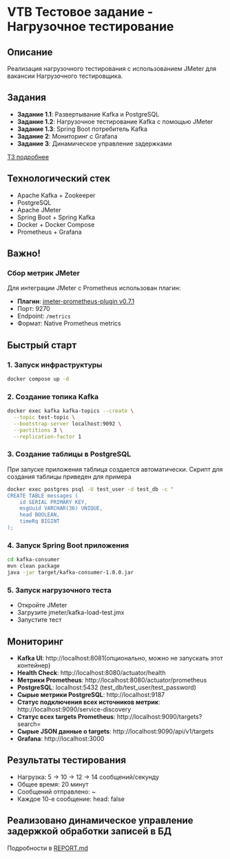 # VTB Тестовое задание - Нагрузочное тестирование

## Описание
Реализация нагрузочного тестирования с использованием JMeter для вакансии Нагрузочного тестировщика. 

## Задания
- **Задание 1.1**: Развертывание Kafka и PostgreSQL
- **Задание 1.2**: Нагрузочное тестирование Kafka с помощью JMeter
- **Задание 1.3**: Spring Boot потребитель Kafka
- **Задание 2**: Мониторинг с Grafana
- **Задание 3**: Динамическое управление задержками
  
[ТЗ подробнее](./VTB_test_task/Тестовое_задание.docx)

## Технологический стек
- Apache Kafka + Zookeeper
- PostgreSQL
- Apache JMeter
- Spring Boot + Spring Kafka
- Docker + Docker Compose
- Prometheus + Grafana

## Важно!

### Сбор метрик JMeter
Для интеграции JMeter с Prometheus использован плагин:
- **Плагин**:  [jmeter-prometheus-plugin v0.7.1](https://github.com/topics/jmeter-plugin)
- Порт: 9270
- Endpoint: `/metrics`
- Формат: Native Prometheus metrics
  
## Быстрый старт

### 1. Запуск инфраструктуры
```bash
docker compose up -d
```

### 2. Создание топика Kafka
```bash
docker exec kafka kafka-topics --create \
  --topic test-topic \
  --bootstrap-server localhost:9092 \
  --partitions 3 \
  --replication-factor 1
  ```

### 3. Создание таблицы в PostgreSQL

При запуске приложения таблица создается автоматически. Скрипт для создания таблицы приведен для примера

```bash
docker exec postgres psql -U test_user -d test_db -c "
CREATE TABLE messages (
    id SERIAL PRIMARY KEY,
    msgUuid VARCHAR(36) UNIQUE,
    head BOOLEAN,
    timeRq BIGINT
);
```

### 4. Запуск Spring Boot приложения
 ```bash
 cd kafka-consumer
mvn clean package
java -jar target/kafka-consumer-1.0.0.jar
```

### 5. Запуск нагрузочного теста
 
- Откройте JMeter
- Загрузите jmeter/kafka-load-test.jmx
- Запустите тест

##  Мониторинг

- **Kafka UI**: http://localhost:8081(опционально, можно не запускать этот контейнер)
- **Health Check**: http://localhost:8080/actuator/health
- **Метрики Prometheus**: http://localhost:8080/actuator/prometheus
- **PostgreSQL**: localhost:5432 (test_db/test_user/test_password)
- **Cырые метрики PostgreSQL**: http://localhost:9187
- **Cтатус подключения всех источников метрик**: http://localhost:9090/service-discovery
- **Cтатус всех targets Prometheus**: http://localhost:9090/targets?search=
- **Cырые JSON данные о targets**: http://localhost:9090/api/v1/targets
- **Grafana**: http://localhost:3000

## Результаты тестирования
- Нагрузка: 5 -> 10 -> 12 -> 14 сообщений/секунду
- Общее время: 20 минут
- Сообщений отправлено: ~
- Каждое 10-е сообщение: head: false

## Реализовано динамическое управление задержкой обработки записей в БД

Подробности в [REPORT.md](./VTB_test_task/REPORT.md)
